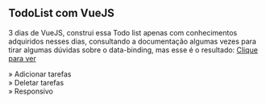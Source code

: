 ## TodoList com VueJS 
3 dias de VueJS, construi essa Todo list apenas com conhecimentos adquiridos nesses dias, consultando a documentação algumas vezes para tirar algumas dúvidas sobre o data-binding, mas esse é o resultado: <a href="https://listvuejs.netlify.app"> Clique para ver </a>

&#00187; Adicionar tarefas <br>
&#00187; Deletar tarefas <br>
&#00187; Responsivo
